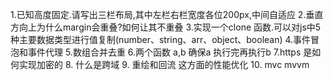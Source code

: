 1.已知高度固定.请写出三栏布局,其中左栏右栏宽度各位200px,中间自适应
2.垂直方向上为什么margin会重叠?如何让其不重叠
3.实现一个clone 函数.可以对js中5种主要数据类型进行值复制(number、string、arr、object、boolean)
4.事件冒泡和事件代理
5.数组合并去重
6.两个函数 a,b 确保a 执行完再执行b
7.https 是如何实现加密的
8. 什么是跨域
9. 重绘和回流  这方面的性能优化
10. mvc mvvm